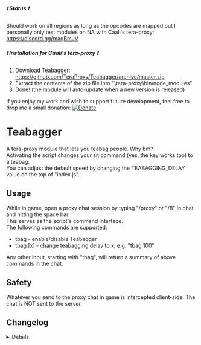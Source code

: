 ##### :heavy_exclamation_mark: Status :heavy_exclamation_mark:
Should work on all regions as long as the opcodes are mapped but I personally only test modules on NA with Caali's tera-proxy: https://discord.gg/maqBmJV  

##### :heavy_exclamation_mark: Installation for Caali's tera-proxy :heavy_exclamation_mark:
1) Download Teabagger: https://github.com/TeraProxy/Teabagger/archive/master.zip
2) Extract the contents of the zip file into "\tera-proxy\bin\node_modules\"
3) Done! (the module will auto-update when a new version is released)

If you enjoy my work and wish to support future development, feel free to drop me a small donation: [![Donate](https://www.paypalobjects.com/webstatic/en_US/i/buttons/PP_logo_h_100x26.png)](https://www.paypal.com/cgi-bin/webscr?cmd=_donations&business=A3KBZUCSEQ5RJ&lc=US&item_name=TeraProxy&curency_code=USD&no_note=1&no_shipping=1&currency_code=USD&bn=PP%2dDonationsBF%3abtn_donate_SM%2egif%3aNonHosted)

# Teabagger
A tera-proxy module that lets you teabag people. Why bm?  
Activating the script changes your sit command (yes, the key works too) to a teabag.  
You can adjust the default speed by changing the TEABAGGING_DELAY value on the top of "index.js".

## Usage
While in game, open a proxy chat session by typing "/proxy" or "/8" in chat and hitting the space bar.  
This serves as the script's command interface.  
The following commands are supported:  
  
* tbag - enable/disable Teabagger  
* tbag [x] - change teabagging delay to x, e.g. "tbag 100"  
  
Any other input, starting with "tbag", will return a summary of above commands in the chat.

## Safety
Whatever you send to the proxy chat in game is intercepted client-side. The chat is NOT sent to the server.

## Changelog
<details>

### 1.2.4
* [~] Code changes due to Caali's recent tera-proxy updates
* [-] Removed support for Pinkie Pie's tera-proxy
### 1.2.3
* [*] Fixed a weird case-sensitivity issue
### 1.2.2
* [+] Rewrote code to use Caali's "tera-game-state" module in order to reduce overhead
* [+] Now supports auto-updating via Caali's tera-proxy
### 1.2.1
* [*] Updated hook versions for compatibility with the latest tera-proxy
### 1.2.0
* [*] Some code cleanup
* [*] Full conversion to Pinkie Pie's command module which is now a requirement
### 1.1.0
* [*] Improved teabagging algorithm
* [+] Added !tbagdelay option
### 1.0.0
* [~] Initial Release

</details>